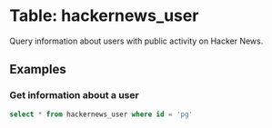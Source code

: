 # Table: hackernews_user

Query information about users with public activity on Hacker News.

## Examples

### Get information about a user

```sql
select * from hackernews_user where id = 'pg'
```
